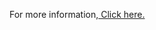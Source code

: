<p>
For more information,<a href="https://chaopan1995.github.io/projects/Deep-Learning-Framework-Implementation/"> Click here.</a><br>
</p>
